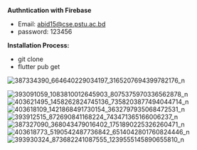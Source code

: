 **Authntication with Firebase**
+ Email: abid15@cse.pstu.ac.bd
+ password: 123456

**Installation Process:**

+ git clone
+ flutter pub get

![387334390_664640229034197_3165207694399782176_n](https://github.com/abidplabon/EdTech-E-Learning-Application/assets/54079464/4034f028-3a1a-4688-bc91-e2ba1e44b250)

![393091059_1083810012645903_8075375970336562878_n](https://github.com/abidplabon/EdTech-E-Learning-Application/assets/54079464/694b805c-b473-4538-a75c-3b6de8a168e6)
![403621495_1458262824745136_7358203877494044714_n](https://github.com/abidplabon/EdTech-E-Learning-Application/assets/54079464/477d199b-4fc8-48c0-b6ae-01031466c202)
![403618109_1421868491730154_3632797935068472531_n](https://github.com/abidplabon/EdTech-E-Learning-Application/assets/54079464/46d2ee34-85dc-42c8-880b-fbfad2bed983)
![393912515_872690841168224_743471365166006237_n](https://github.com/abidplabon/EdTech-E-Learning-Application/assets/54079464/76ea778a-1226-4fda-8ccc-f6e4a94681c3)
![387327090_368043479016402_1751890225326260471_n](https://github.com/abidplabon/EdTech-E-Learning-Application/assets/54079464/dbea3908-4329-400e-abd4-b57a36a32098)
![403618773_5190542487736842_6514042801760824446_n](https://github.com/abidplabon/EdTech-E-Learning-Application/assets/54079464/296e597b-63f9-4a4f-aefe-7f432e24e0f4)
![393930324_873682241087555_1239555145890655810_n](https://github.com/abidplabon/EdTech-E-Learning-Application/assets/54079464/5199c92e-f328-44c3-a0c3-026d41ecfd3d)
